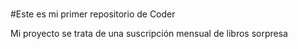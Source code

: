 ###
#Este es mi primer repositorio de Coder

Mi proyecto se trata de una suscripción mensual de libros sorpresa 